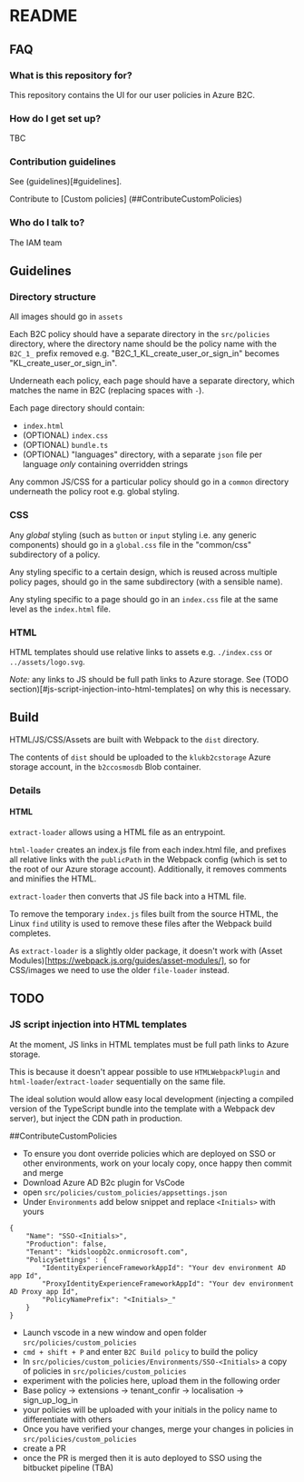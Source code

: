 # README

## FAQ

### What is this repository for?

This repository contains the UI for our user policies in Azure B2C.

### How do I get set up?

TBC

### Contribution guidelines

See (guidelines)[#guidelines].

Contribute to [Custom policies] (##ContributeCustomPolicies)

### Who do I talk to?

The IAM team

## Guidelines

### Directory structure

All images should go in `assets`

Each B2C policy should have a separate directory in the `src/policies` directory, where the directory name should be the policy name with the `B2C_1_` prefix removed
e.g. "B2C_1_KL_create_user_or_sign_in" becomes "KL_create_user_or_sign_in".

Underneath each policy, each page should have a separate directory, which matches the name in B2C (replacing spaces with `-`).

Each page directory should contain:

-   `index.html`
-   (OPTIONAL) `index.css`
-   (OPTIONAL) `bundle.ts`
-   (OPTIONAL) "languages" directory, with a separate `json` file per language _only_ containing overridden strings

Any common JS/CSS for a particular policy should go in a `common` directory underneath the policy root
e.g. global styling.

### CSS

Any _global_ styling (such as `button` or `input` styling i.e. any generic components) should go in a `global.css` file in the "common/css" subdirectory of a policy.

Any styling specific to a certain design, which is reused across multiple policy pages, should go in the same subdirectory (with a sensible name).

Any styling specific to a page should go in an `index.css` file at the same level as the `index.html` file.

### HTML

HTML templates should use relative links to assets e.g. `./index.css` or `../assets/logo.svg`.

_Note:_ any links to JS should be full path links to Azure storage. See (TODO section)[#js-script-injection-into-html-templates] on why this is necessary.

## Build

HTML/JS/CSS/Assets are built with Webpack to the `dist` directory.

The contents of `dist` should be uploaded to the `klukb2cstorage` Azure storage account, in the `b2ccosmosdb` Blob container.

### Details

#### HTML

`extract-loader` allows using a HTML file as an entrypoint.

`html-loader` creates an index.js file from each index.html file, and prefixes all relative links with the `publicPath` in the Webpack config (which is set to the root of our Azure storage account).
Additionally, it removes comments and minifies the HTML.

`extract-loader` then converts that JS file back into a HTML file.

To remove the temporary `index.js` files built from the source HTML, the Linux `find` utility is used to remove these files after the Webpack build completes.

As `extract-loader` is a slightly older package, it doesn't work with (Asset Modules)[https://webpack.js.org/guides/asset-modules/], so for CSS/images we need to use the older `file-loader` instead.

## TODO

### JS script injection into HTML templates

At the moment, JS links in HTML templates must be full path links to Azure storage.

This is because it doesn't appear possible to use `HTMLWebpackPlugin` and `html-loader`/`extract-loader` sequentially on the same file.

The ideal solution would allow easy local development (injecting a compiled version of the TypeScript bundle into the template with a Webpack dev server), but inject the CDN path in production.



##ContributeCustomPolicies

* To ensure you dont override policies which are deployed on SSO or other environments, work on your localy copy, once happy then commit and merge
* Download Azure AD B2c plugin for VsCode
* open `src/policies/custom_policies/appsettings.json`
* Under `Environments` add below snippet and replace `<Initials>` with yours
```
{
    "Name": "SSO-<Initials>",
    "Production": false,
    "Tenant": "kidsloopb2c.onmicrosoft.com",
    "PolicySettings" : {
        "IdentityExperienceFrameworkAppId": "Your dev environment AD app Id",
        "ProxyIdentityExperienceFrameworkAppId": "Your dev environment AD Proxy app Id",
        "PolicyNamePrefix": "<Initials>_"
    }
}
```
* Launch vscode in a new window and open folder `src/policies/custom_policies`
* `cmd + shift + P` and enter `B2C Build policy` to build the policy
* In `src/policies/custom_policies/Environments/SSO-<Initials>` a copy of policies in `src/policies/custom_policies` 
* experiment with the policies here, upload them in the following order
* Base policy -> extensions -> tenant_confir -> localisation -> sign_up_log_in
* your policies will be uploaded with your initials in the policy name to differentiate with others
* Once you have verified your changes, merge your changes in policies in `src/policies/custom_policies`
* create a PR
* once the PR is merged then it is auto deployed to SSO using the bitbucket pipeline (TBA)